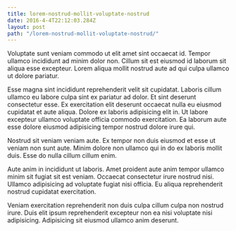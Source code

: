 ```yaml
---
title: lorem-nostrud-mollit-voluptate-nostrud
date: 2016-4-4T22:12:03.284Z
layout: post
path: "/lorem-nostrud-mollit-voluptate-nostrud/"
---
```


Voluptate sunt veniam commodo ut elit amet sint occaecat id. Tempor ullamco incididunt ad minim dolor non. Cillum sit est eiusmod id laborum sit aliqua esse excepteur. Lorem aliqua mollit nostrud aute ad qui culpa ullamco ut dolore pariatur.

Esse magna sint incididunt reprehenderit velit sit cupidatat. Laboris cillum ullamco eu labore culpa sint ex pariatur ad dolor. Et sint deserunt consectetur esse. Ex exercitation elit deserunt occaecat nulla eu eiusmod cupidatat et aute aliqua. Dolore ex laboris adipisicing elit in. Ut labore excepteur ullamco voluptate officia commodo exercitation. Ea laborum aute esse dolore eiusmod adipisicing tempor nostrud dolore irure qui.

Nostrud sit veniam veniam aute. Ex tempor non duis eiusmod et esse ut veniam non sunt aute. Minim dolore non ullamco qui in do ex laboris mollit duis. Esse do nulla cillum cillum enim.

Aute anim in incididunt ut laboris. Amet proident aute anim tempor ullamco minim sit fugiat sit est veniam. Occaecat consectetur irure nostrud nisi. Ullamco adipisicing ad voluptate fugiat nisi officia. Eu aliqua reprehenderit nostrud cupidatat exercitation.

Veniam exercitation reprehenderit non duis culpa cillum culpa non nostrud irure. Duis elit ipsum reprehenderit excepteur non ea nisi voluptate nisi adipisicing. Adipisicing sit eiusmod ullamco anim deserunt.